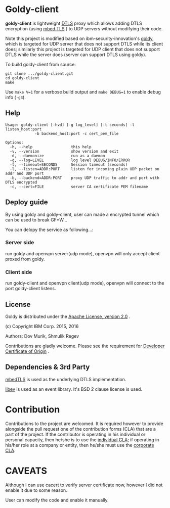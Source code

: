# Goldy-client

**goldy-client** is lightweight [DTLS](https://en.wikipedia.org/wiki/Datagram_Transport_Layer_Security)
proxy which allows adding DTLS encryption (using [mbed TLS](https://tls.mbed.org) ) to UDP servers 
without modifying their code.

Note this project is modified based on ibm-security-innovation's  [goldy](https://github.com/ibm-security-innovation/goldy), 
which is targeted for UDP server that does not support DTLS while its client does; similarly this project is targeted
for UDP client that does not support DTLS while the server does (server can support DTLS using goldy).

To build goldy-client from source:

    git clone .../goldy-client.git
    cd goldy-client
    make

Use `make V=1` for a verbose build output and `make DEBUG=1` to enable debug
info (`-g3`).

## Help

    Usage: goldy-client [-hvd] [-g log_level] [-t seconds] -l listen_host:port
                 -b backend_host:port -c cert_pem_file

    Options:
      -h, --help                 this help
      -v, --version              show version and exit
      -d, --daemonize            run as a daemon
      -g, --log=LEVEL            log level DEBUG/INFO/ERROR
      -t, --timeout=SECONDS      Session timeout (seconds)
      -l, --listen=ADDR:PORT     listen for incoming plain UDP packet on addr and UDP port
      -b, --backend=ADDR:PORT    proxy UDP traffic to addr and port with DTLS encrypted
      -c, --cert=FILE            server CA certificate PEM filename

## Deploy guide

By using goldy and goldy-client, user can made a encrypted tunnel which can be used to break GF*W...

You can delopy the service as following...:

### Server side

run goldy and openvpn server(udp mode), openvpn will only accept client proxed from goldy.

### Client side

run goldy-client and openvpn client(udp mode), openvpn will connect to the port goldy-client listens.

## License

Goldy is distributed under the [Apache License, version 2.0](LICENSE) .

(c) Copyright IBM Corp. 2015, 2016

Authors: Dov Murik, Shmulik Regev

Contributions are gladly welcome. Please see the requirement for [Developer Certificate of Origin](CONTRIBUTING.md) .

## Dependencies & 3rd Party

[mbedTLS](https://tls.mbed.org/) is used as the underlying DTLS implementation.

[libev](http://software.schmorp.de/pkg/libev.html) is used as an event library. It's BSD 2 clause license is used.

# Contribution

Contributions to the project are welcomed. It is required however to provide alongside the pull request one of the contribution forms (CLA) that are a part of the project. If the contributor is operating in his individual or personal capacity, then he/she is to use the [individual CLA](./CLA-Individual.txt); if operating in his/her role at a company or entity, then he/she must use the [corporate CLA](CLA-Corporate.txt).

# CAVEATS

Although I can use cacert to verify server certificate now, however I did not enable it due to some reason.

User can modify the code and enable it manually.


